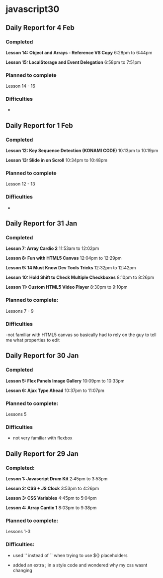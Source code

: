 # javascript30

## Daily Report for 4 Feb

### Completed

**Lesson 14: Object and Arrays - Reference VS Copy** 6:28pm to 6:44pm

**Lesson 15: LocalStorage and Event Delegation** 6:58pm to 7:51pm

### Planned to complete

Lesson 14 - 16

### Difficulties

-

## Daily Report for 1 Feb

### Completed

**Lesson 12: Key Sequence Detection (KONAMI CODE)** 10:13pm to 10:19pm

**Lesson 13: Slide in on Scroll** 10:34pm to 10:48pm

### Planned to complete

Lesson 12 - 13

### Difficulties

-

## Daily Report for 31 Jan

### Completed

**Lesson 7: Array Cardio 2** 11:53am to 12:02pm

**Lesson 8: Fun with HTML5 Canvas** 12:04pm to 12:29pm

**Lesson 9: 14 Must Know Dev Tools Tricks** 12:32pm to 12:42pm

**Lesson 10: Hold Shift to Check Multiple Checkboxes** 8:10pm to 8:26pm

**Lesson 11: Custom HTML5 Video Player** 8:30pm to 9:10pm

### Planned to complete:

Lessons 7 - 9

### Difficulties

-not familiar with HTML5 canvas so basically had to rely on the guy to tell me what properties to edit

## Daily Report for 30 Jan

### Completed

**Lesson 5: Flex Panels Image Gallery** 10:09pm to 10:33pm

**Lesson 6: Ajax Type Ahead** 10:37pm to 11:07pm

### Planned to complete:

Lessons 5

### Difficulties

- not very familiar with flexbox

## Daily Report for 29 Jan

### Completed: 

**Lesson 1: Javascript Drum Kit**  2:45pm to 3:53pm

**Lesson 2: CSS + JS Clock** 3:53pm to 4:26pm

**Lesson 3: CSS Variables** 4:45pm to 5:04pm

**Lesson 4: Array Cardio 1** 8:03pm to 9:38pm

### Planned to complete: 

Lessons 1-3

### Difficulties:

- used '' instead of `` when trying to use ${} placeholders

- added an extra ; in a style code and wondered why my css wasnt changing 

